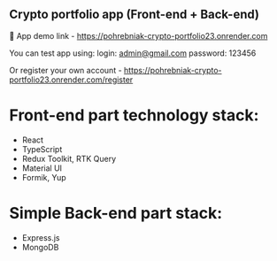 ## Crypto portfolio app (Front-end + Back-end)

🚀 App demo link - https://pohrebniak-crypto-portfolio23.onrender.com

You can test app using:
  login: admin@gmail.com
  password: 123456

Or register your own account - https://pohrebniak-crypto-portfolio23.onrender.com/register

# Front-end part technology stack:
  * React
  * TypeScript
  * Redux Toolkit, RTK Query
  * Material UI
  * Formik, Yup

# Simple Back-end part stack:
  * Express.js
  * MongoDB
